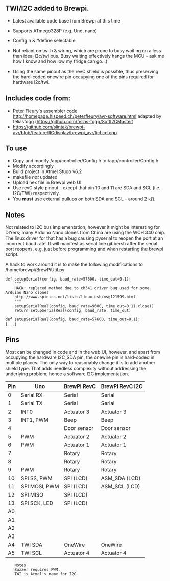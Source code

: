 ## TWI/I2C added to Brewpi. 
 - Latest available code base from Brewpi at this time
 - Supports ATmego328P (e.g. Uno, nano)
 - Config.h & #define selectable
 - Not reliant on twi.h & wiring, which are prone to busy waiting on a less than ideal i2c/twi bus. Busy waiting effectively hangs the MCU - ask me how I know and how low my fridge can go. :)
  
- Using the same pinout as the revC shield is possible, thus preserving the hard-coded onewire pin occupying one of the pins required for hardware i2c/twi.

## Includes code from:
 - Peter Fleury's assembler code http://homepage.hispeed.ch/peterfleury/avr-software.html adapted by feliasfogg (https://github.com/felias-fogg/SoftI2CMaster)
 - https://github.com/slintak/brewpi-avr/blob/feature/IICdisplay/brewpi_avr/IicLcd.cpp

## To use
- Copy and modify /app/controller/Config.h to /app/controller/Config.h
- Modify accordingly
- Build project in Atmel Studo v6.2
- makefile _not_ updated
- Upload hex file in Brewpi web UI
- Use revC style pinout - except that pin 10 and 11 are SDA and SCL (i.e. I2C/TWI) respectively.
- You **must** use external pullups on both SDA and SCL - around 2 kΩ.


## Notes
Not related to I2C bus implementation, however it might be interesting for DIYers; many Arduino Nano clones from China are using the WCH 340 chip. The linux driver for that has a bug causing pyserial to reopen the port at an incorrect baud rate. It will manifest as serial line gibbersh after the serial port reopens, e.g. just before programming and when restarting the brewpi script. 

A hack to work around it is to make the following modifications to /home/brewpi/BrewPiUtil.py:
```
def setupSerial(config, baud_rate=57600, time_out=0.1):
    """
    HACK: replaced method due to ch341 driver bug used for some Arduino Nano clones
    http://www.spinics.net/lists/linux-usb/msg121599.html
    """
    setupSerialReal(config, baud_rate=9600, time_out=0.1).close()
    return setupSerialReal(config, baud_rate, time_out)

def setupSerialReal(config, baud_rate=57600, time_out=0.1):
[...]
```

## Pins
Most can be changed in code and in the web UI, however, and apart from occupying the hardware I2C_SDA pin, the onewire pin is hard-coded in multiple places. The only way to reasonably change it is to add another shield type. That adds needless complexity without addressing the underlying problem; hence a software I2C implementation.

Pin | Uno  | BrewPi RevC | BrewPi RevC I2C
--- | ----- | -------- | -----
0|Serial RX | Serial | Serial
1|Serial TX | Serial| Serial
2|INT0 | Actuator 3|Actuator 3
3|INT1, PWM|Beep|Beep
4||  Door sensor| Door sensor
5|PWM | Actuator 2|Actuator 2
6|PWM | Actuator 1  |Actuator 1
7|| Rotary|Rotary
8||   Rotary|Rotary
9| PWM | Rotary | Rotary
10| SPI SS, PWM |SPI (LCD)| ASM_SDA (LCD)	
11| SPI MOSI, PWM |SPI (LCD)| ASM_SCL (LCD)	
12| SPI MISO | SPI (LCD)|
13| SPI SCK, LED | SPI (LCD)|
A0|||			
A1|||			
A2||| 
A3||| 
A4| TWI SDA | OneWire | OneWire
A5| TWI SCL | Actuator 4 | Actuator 4
			
		Notes	
		Buzzer requires PWM.	
		TWI is Atmel's name for I2C.
		
